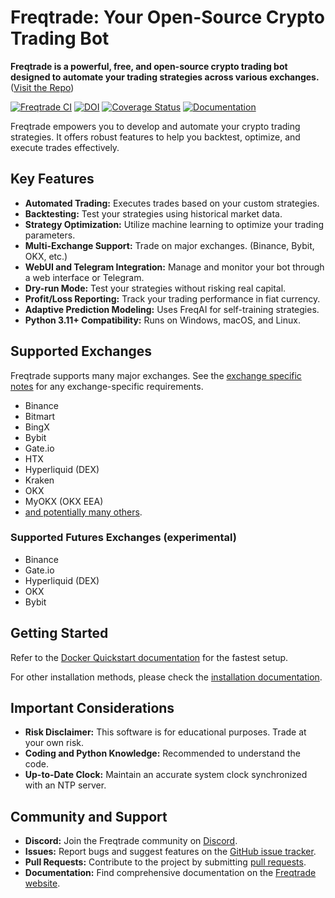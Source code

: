 # Freqtrade: Your Open-Source Crypto Trading Bot

**Freqtrade is a powerful, free, and open-source crypto trading bot designed to automate your trading strategies across various exchanges.**  ([Visit the Repo](https://github.com/freqtrade/freqtrade))

[![Freqtrade CI](https://github.com/freqtrade/freqtrade/actions/workflows/ci.yml/badge.svg?branch=develop)](https://github.com/freqtrade/freqtrade/actions/)
[![DOI](https://joss.theoj.org/papers/10.21105/joss.04864/status.svg)](https://doi.org/10.21105/joss.04864)
[![Coverage Status](https://coveralls.io/repos/github/freqtrade/freqtrade/badge.svg?branch=develop&service=github)](https://coveralls.io/github/freqtrade/freqtrade?branch=develop)
[![Documentation](https://readthedocs.org/projects/freqtrade/badge/)](https://www.freqtrade.io)

Freqtrade empowers you to develop and automate your crypto trading strategies.  It offers robust features to help you backtest, optimize, and execute trades effectively.

## Key Features

*   **Automated Trading:** Executes trades based on your custom strategies.
*   **Backtesting:** Test your strategies using historical market data.
*   **Strategy Optimization:** Utilize machine learning to optimize your trading parameters.
*   **Multi-Exchange Support:** Trade on major exchanges. (Binance, Bybit, OKX, etc.)
*   **WebUI and Telegram Integration:** Manage and monitor your bot through a web interface or Telegram.
*   **Dry-run Mode:** Test your strategies without risking real capital.
*   **Profit/Loss Reporting:** Track your trading performance in fiat currency.
*   **Adaptive Prediction Modeling:** Uses FreqAI for self-training strategies.
*   **Python 3.11+ Compatibility:** Runs on Windows, macOS, and Linux.

## Supported Exchanges

Freqtrade supports many major exchanges.  See the [exchange specific notes](docs/exchanges.md) for any exchange-specific requirements.

*   Binance
*   Bitmart
*   BingX
*   Bybit
*   Gate.io
*   HTX
*   Hyperliquid (DEX)
*   Kraken
*   OKX
*   MyOKX (OKX EEA)
*   [and potentially many others](https://github.com/ccxt/ccxt/).

### Supported Futures Exchanges (experimental)

*   Binance
*   Gate.io
*   Hyperliquid (DEX)
*   OKX
*   Bybit

## Getting Started

Refer to the [Docker Quickstart documentation](https://www.freqtrade.io/en/stable/docker_quickstart/) for the fastest setup.

For other installation methods, please check the [installation documentation](https://www.freqtrade.io/en/stable/installation/).

## Important Considerations

*   **Risk Disclaimer:** This software is for educational purposes.  Trade at your own risk.
*   **Coding and Python Knowledge:**  Recommended to understand the code.
*   **Up-to-Date Clock:** Maintain an accurate system clock synchronized with an NTP server.

## Community and Support

*   **Discord:**  Join the Freqtrade community on [Discord](https://discord.gg/p7nuUNVfP7).
*   **Issues:** Report bugs and suggest features on the [GitHub issue tracker](https://github.com/freqtrade/freqtrade/issues).
*   **Pull Requests:** Contribute to the project by submitting [pull requests](https://github.com/freqtrade/freqtrade/pulls).
*   **Documentation:**  Find comprehensive documentation on the [Freqtrade website](https://www.freqtrade.io).